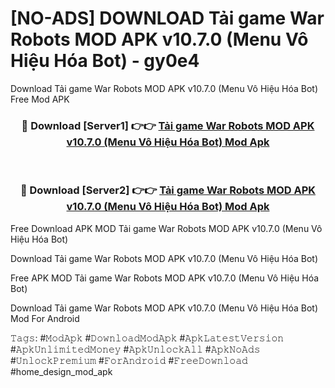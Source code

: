 # [NO-ADS] DOWNLOAD Tải game War Robots MOD APK v10.7.0 (Menu Vô Hiệu Hóa Bot) - gy0e4
Download Tải game War Robots MOD APK v10.7.0 (Menu Vô Hiệu Hóa Bot) Free Mod APK

<div align="center">
<h3>🔴 Download [Server1] 👉👉 <a href="https://apk-comot.site?title=Tải_game_War_Robots_MOD_APK_v10.7.0_(Menu_Vô_Hiệu_Hóa_Bot)">Tải game War Robots MOD APK v10.7.0 (Menu Vô Hiệu Hóa Bot) Mod Apk</a></h3><br>

<h3>🔴 Download [Server2] 👉👉 <a href="https://apk-comot.site?title=Tải_game_War_Robots_MOD_APK_v10.7.0_(Menu_Vô_Hiệu_Hóa_Bot)">Tải game War Robots MOD APK v10.7.0 (Menu Vô Hiệu Hóa Bot) Mod Apk</a></h3>
</div>


Free Download APK MOD Tải game War Robots MOD APK v10.7.0 (Menu Vô Hiệu Hóa Bot)

Download Tải game War Robots MOD APK v10.7.0 (Menu Vô Hiệu Hóa Bot) 

Free APK MOD Tải game War Robots MOD APK v10.7.0 (Menu Vô Hiệu Hóa Bot) 

Download Tải game War Robots MOD APK v10.7.0 (Menu Vô Hiệu Hóa Bot) Mod For Android

𝚃𝚊𝚐𝚜: #𝙼𝚘𝚍𝙰𝚙𝚔 #𝙳𝚘𝚠𝚗𝚕𝚘𝚊𝚍𝙼𝚘𝚍𝙰𝚙𝚔 #𝙰𝚙𝚔𝙻𝚊𝚝𝚎𝚜𝚝𝚅𝚎𝚛𝚜𝚒𝚘𝚗 #𝙰𝚙𝚔𝚄𝚗𝚕𝚒𝚖𝚒𝚝𝚎𝚍𝙼𝚘𝚗𝚎𝚢 #𝙰𝚙𝚔𝚄𝚗𝚕𝚘𝚌𝚔𝙰𝚕𝚕 #𝙰𝚙𝚔𝙽𝚘𝙰𝚍𝚜 #𝚄𝚗𝚕𝚘𝚌𝚔𝙿𝚛𝚎𝚖𝚒𝚞𝚖 #𝙵𝚘𝚛𝙰𝚗𝚍𝚛𝚘𝚒𝚍 #𝙵𝚛𝚎𝚎𝙳𝚘𝚠𝚗𝚕𝚘𝚊𝚍 #home_design_mod_apk